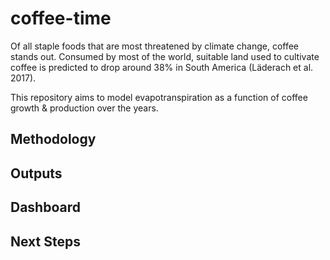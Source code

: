 # coffee-time

Of all staple foods that are most threatened by climate change, coffee stands out. Consumed by most of the world, suitable land used to cultivate coffee is predicted to drop around 38% in South America (Läderach et al. 2017). 

This repository aims to model evapotranspiration as a function of coffee growth & production over the years.

## Methodology

## Outputs

## Dashboard

## Next Steps
